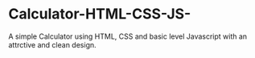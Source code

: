 # Calculator-HTML-CSS-JS-
A simple Calculator using HTML, CSS and basic level Javascript with an attrctive and clean design.
